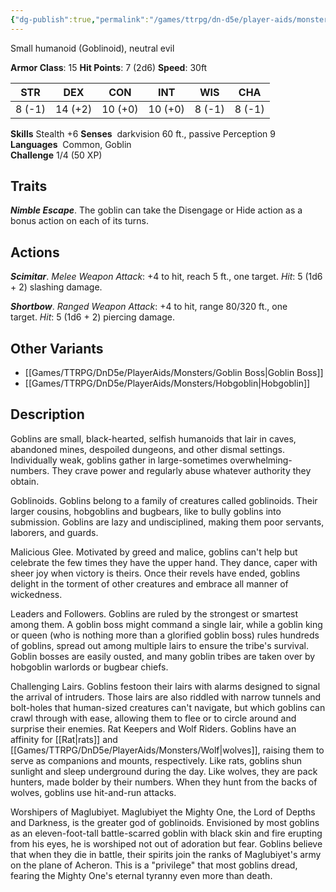 ```yaml
---
{"dg-publish":true,"permalink":"/games/ttrpg/dn-d5e/player-aids/monsters/goblin/","tags":["ttrpg/dnd/5e","statblock","Monster"],"noteIcon":""}
---
```


Small humanoid (Goblinoid), neutral evil

**Armor Class**:  15
**Hit Points**:  7 (2d6)
**Speed**: 30ft

|  STR   | DEX    | CON | INT| WIS | CHA |
| --- | --- | --- | --- | --- | --- | 
| 8 (-1)|14 (+2)|10 (+0)|10 (+0)|8 (-1)|8 (-1)|

**Skills** Stealth +6
**Senses**  darkvision 60 ft., passive Perception 9
**Languages**  Common, Goblin  
**Challenge** 1/4 (50 XP)

## Traits
**_Nimble Escape_**. The goblin can take the Disengage or Hide action as a bonus action on each of its turns.

## Actions
**_Scimitar_**. _Melee Weapon Attack_: +4 to hit, reach 5 ft., one target. _Hit_: 5 (1d6 + 2) slashing damage.

**_Shortbow_**. _Ranged Weapon Attack_: +4 to hit, range 80/320 ft., one target. _Hit_: 5 (1d6 + 2) piercing damage.

## Other Variants
- [[Games/TTRPG/DnD5e/PlayerAids/Monsters/Goblin Boss\|Goblin Boss]] 
- [[Games/TTRPG/DnD5e/PlayerAids/Monsters/Hobgoblin\|Hobgoblin]]

## Description
Goblins are small, black-hearted, selfish humanoids that lair in caves, abandoned mines, despoiled dungeons, and other dismal settings. Individually weak, goblins gather in large-sometimes overwhelming-numbers. They crave power and regularly abuse whatever authority they obtain.

Goblinoids. Goblins belong to a family of creatures called goblinoids. Their larger cousins, hobgoblins and bugbears, like to bully goblins into submission. Goblins are lazy and undisciplined, making them poor servants, laborers, and guards.

Malicious Glee. Motivated by greed and malice, goblins can't help but celebrate the few times they have the upper hand. They dance, caper with sheer joy when victory is theirs. Once their revels have ended, goblins delight in the torment of other creatures and embrace all manner of wickedness.

Leaders and Followers. Goblins are ruled by the strongest or smartest among them. A goblin boss might command a single lair, while a goblin king or queen (who is nothing more than a glorified goblin boss) rules hundreds of goblins, spread out among multiple lairs to ensure the tribe's survival. Goblin bosses are easily ousted, and many goblin tribes are taken over by hobgoblin warlords or bugbear chiefs.

Challenging Lairs. Goblins festoon their lairs with alarms designed to signal the arrival of intruders. Those lairs are also riddled with narrow tunnels and bolt-holes that human-sized creatures can't navigate, but which goblins can crawl through with ease, allowing them to flee or to circle around and surprise their enemies. Rat Keepers and Wolf Riders. Goblins have an affinity for [[Rat\|rats]] and [[Games/TTRPG/DnD5e/PlayerAids/Monsters/Wolf\|wolves]], raising them to serve as companions and mounts, respectively. Like rats, goblins shun sunlight and sleep underground during the day. Like wolves, they are pack hunters, made bolder by their numbers. When they hunt from the backs of wolves, goblins use hit-and-run attacks.

Worshipers of Maglubiyet. Maglubiyet the Mighty One, the Lord of Depths and Darkness, is the greater god of goblinoids. Envisioned by most goblins as an eleven-foot-tall battle-scarred goblin with black skin and fire erupting from his eyes, he is worshiped not out of adoration but fear. Goblins believe that when they die in battle, their spirits join the ranks of Maglubiyet's army on the plane of Acheron. This is a "privilege" that most goblins dread, fearing the Mighty One's eternal tyranny even more than death.